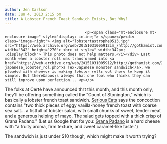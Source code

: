 ```yaml
---
author: Jen Carlson
date: Jun 4, 2013 2:15 pm
title: A Lobster French Toast Sandwich Exists, But Why?
---
```


	
										<p><span class="mt-enclosure mt-enclosure-image" style="display: inline;"> </span></p><div class="image-right"> <img alt="lobstertastrophe0513.jpg" src="https://web.archive.org/web/20151031005912im_/http://gothamist.com/attachments/arts_jen/lobstertastrophe0513.jpg" width="342" height="270"> <br> <i style=" width:342px; ;display:block"> This photo does not help matters.</i></div> Last month when a lobster roll was transformed into <a href="https://web.archive.org/web/20151031005912/http://gothamist.com/2013/05/23/behold_the_tex-japanese_lobster_rol.php">a Tex-Japanese monster sandwich</a>, we pleaded with whoever is making lobster rolls out there to keep it simple. But there&apos;s always that one fool who thinks they can still improve upon perfection... <p></p>

<p>The folks at Cert&#xE9; have announced that this month, and this month only, they&apos;ll be offering something called the &quot;Count of Stonington,&quot; which is basically a lobster french toast sandwich. <a href="https://web.archive.org/web/20151031005912/http://newyork.seriouseats.com/2013/06/certe-june-sandwich-special-lobster-french-toast.html?utm_source=feedburner&amp;utm_medium=feed&amp;utm_campaign=Feed%3A+seriouseats%2Fnewyork+%28Serious+Eats%3A+New+York%29">Serious Eats</a> says the concoction contains &quot;two thick pieces of eggy vanilla-honey french toast with coarse sea salt... a fistfull of lobster salad, with small chunks of sweet, tender meat and a generous helping of mayo. The salad gets topped with a thick crisp of Grana Padano.&quot; (Let us Google that for you: <a href="https://web.archive.org/web/20151031005912/http://www.slashfood.com/2010/08/31/grana-padano-cheese-course/">Grana Padano</a> is a hard cheese with &quot;a fruity aroma, firm texture, and sweet caramel-like taste.&quot;)</p>

<p>The sandwich is just under $10 though, which might make it worth trying?</p>					
										
									
				